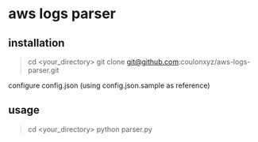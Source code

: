 # aws logs parser

## installation

> cd <your_directory>
> git clone git@github.com:coulonxyz/aws-logs-parser.git

configure config.json (using config.json.sample as reference)

## usage

> cd <your_directory>
> python parser.py